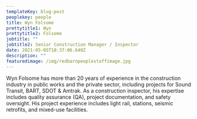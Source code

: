 ```yaml
---
templateKey: blog-post
peoplekey: people
title: Wyn Folsome
prettytitle1: Wyn
prettytitle2: Folsome
jobtitle: ""
jobtitle2: Senior Construction Manager / Inspector
date: 2021-05-05T18:37:06.640Z
description: ""
featuredimage: /img/redbarnpeoplestaffimage.jpg
---
```

Wyn Folsome has more than 20 years of experience in the construction industry in public works and the private sector, including projects for Sound Transit, BART, SDOT & Amtrak. As a construction inspector, his expertise includes quality assurance (QA), project documentation, and safety oversight. His project experience includes light rail, stations, seismic retrofits, and mixed-use facilities.